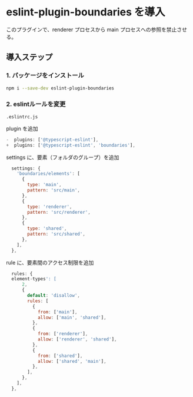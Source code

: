 # eslint-plugin-boundaries を導入

このプラグインで、renderer プロセスから main プロセスへの参照を禁止させる。

## 導入ステップ

### 1. パッケージをインストール

```bash
npm i --save-dev eslint-plugin-boundaries
```

### 2. eslintルールを変更

`.eslintrc.js`

plugin を追加  

```js
-  plugins: ['@typescript-eslint'],
+  plugins: ['@typescript-eslint', 'boundaries'],

```

settings に、要素（フォルダのグループ）を追加  

```js
  settings: {
    'boundaries/elements': [
      {
        type: 'main',
        pattern: 'src/main',
      },
      {
        type: 'renderer',
        pattern: 'src/renderer',
      },
      {
        type: 'shared',
        pattern: 'src/shared',
      },
    ],
  },
```

rule に、要素間のアクセス制限を追加  

```js
  rules: {
  element-types': [
      2,
      {
        default: 'disallow',
        rules: [
          {
            from: ['main'],
            allow: ['main', 'shared'],
          },
          {
            from: ['renderer'],
            allow: ['renderer', 'shared'],
          },
          {
            from: ['shared'],
            allow: ['shared', 'main'],
          },
        ],
      },
    ],
  },
```
